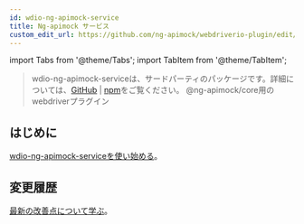 ```yaml
---
id: wdio-ng-apimock-service
title: Ng-apimock サービス
custom_edit_url: https://github.com/ng-apimock/webdriverio-plugin/edit/master/README.md
---
```


import Tabs from '@theme/Tabs';
import TabItem from '@theme/TabItem';

> wdio-ng-apimock-serviceは、サードパーティのパッケージです。詳細については、[GitHub](https://github.com/ng-apimock/webdriverio-plugin) | [npm](https://www.npmjs.com/package/wdio-ng-apimock-service)をご覧ください。
@ng-apimock/core用のwebdriverプラグイン

## はじめに
[wdio-ng-apimock-serviceを使い始める][gettingStarted]。

## 変更履歴
[最新の改善点について学ぶ][changelog]。

 
[gettingStarted]: https://ngapimock.org/docs/plugins/wdio-ng-apimock-service
[api]: https://ngapimock.org/docs/api/select-scenario
[changelog]: https://github.com/ng-apimock/webdriverio-plugin/blob/master/CHANGELOG.md